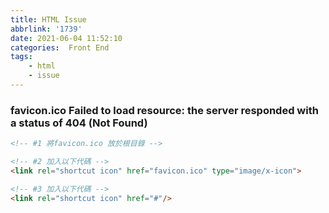 ```yaml
---
title: HTML Issue
abbrlink: '1739'
date: 2021-06-04 11:52:10
categories:  Front End
tags:
	- html
	- issue
---
```


### favicon.ico Failed to load resource: the server responded with a status of 404 (Not Found)
``` html 
<!-- #1 將favicon.ico 放於根目錄 -->

<!-- #2 加入以下代碼 -->
<link rel="shortcut icon" href="favicon.ico" type="image/x-icon">

<!-- #3 加入以下代碼 -->
<link rel="shortcut icon" href="#"/>
```

<!--more-->



